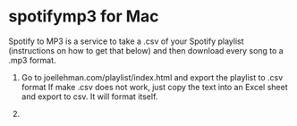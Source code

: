 # spotifymp3 for Mac
Spotify to MP3 is a service to take a .csv of your Spotify playlist (instructions on how to get that below) and then download every song to a .mp3 format.

1) Go to joellehman.com/playlist/index.html and export the playlist to .csv format If make .csv does not work, just copy the text into an Excel sheet and export to csv. It will format itself.

2) 
